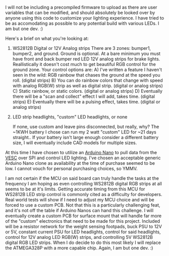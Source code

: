 I will not be including a precompiled firmware to upload as there are user variables that can be modified, and should absolutely be looked over by anyone using this code to customize your lighting experience. I have tried to be as accomodating as possible to any potential build with various LEDs. I am but one dev. :)

Here's a brief on what you're looking at:

1) WS2812B Digital or 12V Analog strips
  There are 3 zones: bumper1, bumper2, and ground. Ground is optional.
  At a bare minimum you must have front and back bumper red LED 12V analog strips for brake lights.
  Reallistically it doesn't cost much to get beautiful RGB control for the ground zone. Your control options are:
        A) I've written a feature I haven't seen in the wild: RGB rainbow that chases the ground at the speed you roll. (digital strips)
        B) You can do rainbow colors that change with speed with analog RGB(W) strip as well as digital strip. (digital or analog strips)
        C) Static rainbow, or static colors. (digital or analog strips)
        D) Eventually there will be a "scan and collect" effect I will add, takes time. (digital strips)
        E) Eventually there will be a pulsing effect, takes time. (digital or analog strips)
   
3) LED strip headlights, "custom" LED headlights, or none

    If none, use custom and leave pins disconnected, but really, why? The ~1KWH battery I chose can run my 2 watt "custom" LED for ~21 days straight..
    If your battery isn't large enough consider a different battery size, I will eventually include CAD models for multiple sizes.

At this time I have chosen to utilize an [Arduino Nano](https://store.arduino.cc/products/arduino-nano) to pull data from the [VESC](https://github.com/vedderb/bldc) over SPI and control LED lighting. I've chosen an acceptable generic Arduino Nano clone as availability at the time of purchase seemed to be low. I cannot vouch for personal purchasing choices, so YMMV.

I am not certain if the MCU on said board can truly handle the tasks at the frequency I am hoping as even controlling WS2812B digital RGB strips at all seems to be at it's limits. Getting accurate timing from this MCU for WS2812B LED strip control is commonly cited as a difficulty for developers. Real world tests will show if I need to adjust my MCU choice and will be forced to use a custom PCB. Not that this is a particularly challenging feat, and it's not off the table if Arduino Nanos can hand this challenge. I will eventually create a custom PCB for surface mount that will handle far more of the "custom" electronics that need to be made for this project. Included will be a resistor network for the weight sensing footpads, buck PSU to 12V or 5V, constant current PSU for LED headlights, control for said headlights, control for 12V analog LED RGB(W) strips, and controlling 5V WS2812B digital RGB LED strips. When I do decide to do this most likely I will replace the ATMEGA328P with a more capable chip. Again, I am but one dev. :)
